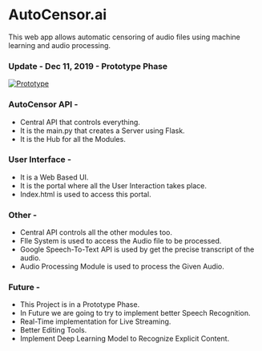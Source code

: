 # AutoCensor.ai

This web app allows automatic censoring of audio files using machine learning and audio processing.

<h3>Update - Dec 11, 2019 - Prototype Phase</h3>
<a href="https://ibb.co/p0SbBky"><img src="https://i.ibb.co/C1fm3S2/Prototype.png" alt="Prototype" border="0"></a>
<h3>AutoCensor API -</h3>
<ul>
    <li>Central API that controls everything.</li>
    <li>It is the main.py that creates a Server using Flask.</li>
    <li>It is the Hub for all the Modules.</li>
</ul>

<h3>User Interface -</h3>
<ul>
    <li>It is a Web Based UI.</li>
    <li>It is the portal where all the User Interaction takes place.</li>
    <li>Index.html is used to access this portal.</li>
</ul>

<h3>Other -</h3>
<ul>
    <li>Central API controls all the other modules too.</li>
    <li>FIle System is used to access the Audio file to be processed.</li>
    <li>Google Speech-To-Text API is used by get the precise transcript of the audio.</li>
    <li>Audio Processing Module is used to process the Given Audio.</li>
</ul>

<h3>Future -</h3>
<ul>
    <li>This Project is in a Prototype Phase.</li>
    <li>In Future we are going to try to implement better Speech Recognition.</li>
    <li>Real-Time implementation for Live Streaming.</li>
    <li>Better Editing Tools.</li>
    <li>Implement Deep Learning Model to Recognize Explicit Content.</li>
</ul>
